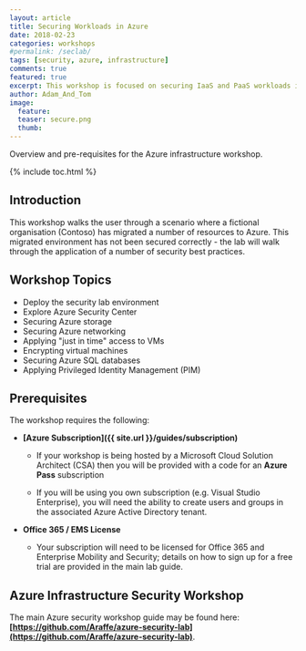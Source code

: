 ```yaml
---
layout: article
title: Securing Workloads in Azure
date: 2018-02-23
categories: workshops
#permalink: /seclab/
tags: [security, azure, infrastructure]
comments: true
featured: true
excerpt: This workshop is focused on securing IaaS and PaaS workloads in Azure.     
author: Adam_And_Tom
image:
  feature: 
  teaser: secure.png
  thumb: 
---
```

Overview and pre-requisites for the Azure infrastructure workshop.

{% include toc.html %}

## Introduction

This workshop walks the user through a scenario where a fictional organisation (Contoso) has migrated a number of resources to Azure. This migrated environment has not been secured correctly - the lab will walk through the application of a number of security best practices.

## Workshop Topics

* Deploy the security lab environment
* Explore Azure Security Center
* Securing Azure storage
* Securing Azure networking
* Applying "just in time" access to VMs
* Encrypting virtual machines
* Securing Azure SQL databases
* Applying Privileged Identity Management (PIM)

## Prerequisites

The workshop requires the following:
* **[Azure Subscription]({{ site.url }}/guides/subscription)**
  * If your workshop is being hosted by a Microsoft Cloud Solution Architect (CSA) then you will be provided with a code for an **Azure Pass** subscription

  * If you will be using you own subscription (e.g. Visual Studio Enterprise), you will need the ability to create users and groups in the associated Azure Active Directory tenant.

* **Office 365 / EMS License**
  * Your subscription will need to be licensed for Office 365 and Enterprise Mobility and Security; details on how to sign up for a free trial are provided in the main lab guide.

## Azure Infrastructure Security Workshop 

The main Azure security workshop guide may be found here:
**[https://github.com/Araffe/azure-security-lab](https://github.com/Araffe/azure-security-lab)**.